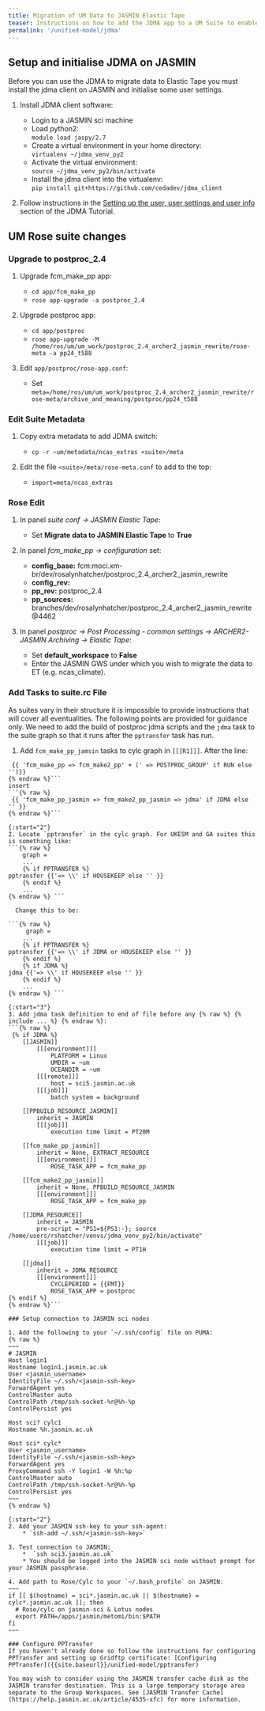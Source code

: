 ```yaml
---
title: Migration of UM Data to JASMIN Elastic Tape
teaser: Instructions on how to add the JDMA app to a UM Suite to enable migration of model data to JASMIN Elastic Tape as part of the UM Workflow. 
permalink: '/unified-model/jdma'
---
```


## Setup and initialise JDMA on JASMIN
Before you can use the JDMA to migrate data to Elastic Tape you must install the jdma client on JASMIN and initialise some user settings.
 
1. Install JDMA client software:
    * Login to a JASMIN sci machine
    * Load python2:  
      `module load jaspy/2.7`
    * Create a virtual environment in your home directory:  
      `virtualenv ~/jdma_venv_py2`
    * Activate the virtual environment:  
      `source ~/jdma_venv_py2/bin/activate`
    * Install the jdma client into the virtualenv:  
      `pip install git+https://github.com/cedadev/jdma_client`

2. Follow instructions in the [Setting up the user, user settings and user info](https://cedadev.github.io/jdma_client/docs/build/html/jdma_client/tutorial.html#setting-up-the-user-user-settings-and-user-info) section of the JDMA Tutorial.


## UM Rose suite changes

### Upgrade to postproc_2.4

1. Upgrade fcm_make_pp app:
    * `cd app/fcm_make_pp`
    * `rose app-upgrade -a postproc_2.4`

2. Upgrade postproc app:
    * `cd app/postproc`
    * `rose app-upgrade -M /home/ros/um/um_work/postproc_2.4_archer2_jasmin_rewrite/rose-meta -a pp24_t588`

3. Edit `app/postproc/rose-app.conf`:
    * Set `meta=/home/ros/um/um_work/postproc_2.4_archer2_jasmin_rewrite/rose-meta/archive_and_meaning/postproc/pp24_t588`
 
### Edit Suite Metadata

1. Copy extra metadata to add JDMA switch:
    * `cp -r ~um/metadata/ncas_extras <suite>/meta`

2. Edit the file `<suite>/meta/rose-meta.conf` to add to the top:
    * `import=meta/ncas_extras`

### Rose Edit

1. In panel *suite conf -> JASMIN Elastic Tape*:  
    * Set **Migrate data to JASMIN Elastic Tape** to **True**

2. In panel *fcm_make_pp -> configuration* set:
    * **config_base:** fcm:moci.xm-br/dev/rosalynhatcher/postproc_2.4_archer2_jasmin_rewrite
    * **config_rev:** <blank>
    * **pp_rev:** postproc_2.4
    * **pp_sources:** branches/dev/rosalynhatcher/postproc_2.4_archer2_jasmin_rewrite@4462

3. In panel *postproc -> Post Processing - common settings -> ARCHER2-JASMIN Archiving -> Elastic Tape*:
    * Set **default_workspace** to **False**
    * Enter the JASMIN GWS under which you wish to migrate the data to ET (e.g. ncas_climate).

### Add Tasks to suite.rc File

As suites vary in their structure it is impossible to provide instructions that will cover all eventualities.  The following points are provided for guidance only.  We need to add the build of postproc jdma scripts and the `jdma` task to the suite graph so that it runs after the `pptransfer` task has run.

1. Add `fcm_make_pp_jamsin` tasks to cylc graph in `[[[R1]]]`. After the line:
```{% raw %}
 {{ 'fcm_make_pp => fcm_make2_pp' + (' => POSTPROC_GROUP' if RUN else '')}}
{% endraw %}``` 
insert
```{% raw %}
 {{ 'fcm_make_pp_jasmin => fcm_make2_pp_jasmin => jdma' if JDMA else '' }}
{% endraw %}```
 
{:start="2"}
2. Locate `pptransfer` in the cylc graph. For UKESM and GA suites this is something like:
```{% raw %}
    graph =
    ...
    {% if PPTRANSFER %}
pptransfer {{'=> \\' if HOUSEKEEP else '' }}
    {% endif %}
    ...
{% endraw %} ```

  Change this to be:

```{% raw %}
     graph =
    ...
    {% if PPTRANSFER %}
pptransfer {{'=> \\' if JDMA or HOUSEKEEP else '' }}
    {% endif %}
    {% if JDMA %}
jdma {{'=> \\' if HOUSEKEEP else '' }}
    {% endif %}
    ...
{% endraw %} ```
 
{:start="3"}
3. Add jdma task definition to end of file before any {% raw %} {% include ... %} {% endraw %}:
```{% raw %}
 {% if JDMA %}
    [[JASMIN]]
        [[[environment]]]
            PLATFORM = Linux
            UMDIR = ~um
            OCEANDIR = ~um
        [[[remote]]]
            host = sci5.jasmin.ac.uk
        [[[job]]]
            batch system = background

    [[PPBUILD_RESOURCE_JASMIN]]
        inherit = JASMIN
        [[[job]]]
            execution time limit = PT20M

    [[fcm_make_pp_jasmin]]
        inherit = None, EXTRACT_RESOURCE
        [[[environment]]]
            ROSE_TASK_APP = fcm_make_pp

    [[fcm_make2_pp_jasmin]]
        inherit = None, PPBUILD_RESOURCE_JASMIN
        [[[environment]]]
            ROSE_TASK_APP = fcm_make_pp

    [[JDMA_RESOURCE]]
        inherit = JASMIN
        pre-script = "PS1=${PS1:-}; source /home/users/rshatcher/venvs/jdma_venv_py2/bin/activate"
        [[[job]]]
            execution time limit = PT1H

    [[jdma]]
        inherit = JDMA_RESOURCE
        [[[environment]]]
            CYCLEPERIOD = {{FMT}}
            ROSE_TASK_APP = postproc
{% endif %}
{% endraw %}```

### Setup connection to JASMIN sci nodes

1. Add the following to your `~/.ssh/config` file on PUMA:
{% raw %}
~~~
# JASMIN
Host login1
Hostname login1.jasmin.ac.uk
User <jasmin_username> 
IdentityFile ~/.ssh/<jasmin-ssh-key>
ForwardAgent yes
ControlMaster auto
ControlPath /tmp/ssh-socket-%r@%h-%p
ControlPersist yes

Host sci? cylc1
Hostname %h.jasmin.ac.uk

Host sci* cylc*
User <jasmin_username>
IdentityFile ~/.ssh/<jasmin-ssh-key>
ForwardAgent yes
ProxyCommand ssh -Y login1 -W %h:%p
ControlMaster auto
ControlPath /tmp/ssh-socket-%r@%h-%p
ControlPersist yes
~~~
{% endraw %}

{:start="2"}
2. Add your JASMIN ssh-key to your ssh-agent:
    * `ssh-add ~/.ssh/<jasmin-ssh-key>`

3. Test connection to JASMIN:
    *  `ssh sci3.jasmin.ac.uk`
    * You should be logged into the JASMIN sci node without prompt for your JASMIN passphrase.

4. Add path to Rose/Cylc to your `~/.bash_profile` on JASMIN:
~~~
if [[ $(hostname) = sci*.jasmin.ac.uk || $(hostname) = cylc*.jasmin.ac.uk ]]; then
  # Rose/cylc on jasmin-sci & Lotus nodes
  export PATH=/apps/jasmin/metomi/bin:$PATH
fi
~~~

### Configure PPTransfer
If you haven't already done so follow the instructions for configuring PPTransfer and setting up Gridftp certificate: [Configuring PPTransfer]({{site.baseurl}}/unified-model/pptransfer)

You may wish to consider using the JASMIN transfer cache disk as the JASMIN transfer destination. This is a large temporary storage area separate to the Group Workspaces. See [JASMIN Transfer Cache](https://help.jasmin.ac.uk/article/4535-xfc) for more information.
